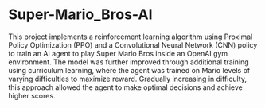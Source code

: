 # Super-Mario_Bros-AI
This project implements a reinforcement learning algorithm using Proximal Policy Optimization (PPO) and a Convolutional Neural Network (CNN) policy 
to train an AI agent to play Super Mario Bros inside an OpenAI gym environment. 
The model was further improved through additional training using curriculum learning, where the agent 
was trained on Mario levels of varying difficulties to maximize reward. Gradually increasing in difficulty, 
this approach allowed the agent to make optimal decisions and achieve higher scores.
